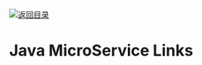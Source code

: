 [![返回目录](https://parg.co/UGo)](https://github.com/wxyyxc1992/Awesome-Links)

# Java MicroService Links
